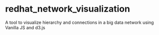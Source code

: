 # redhat_network_visualization
A tool to visualize hierarchy and connections in a big data network using Vanilla JS and d3.js
